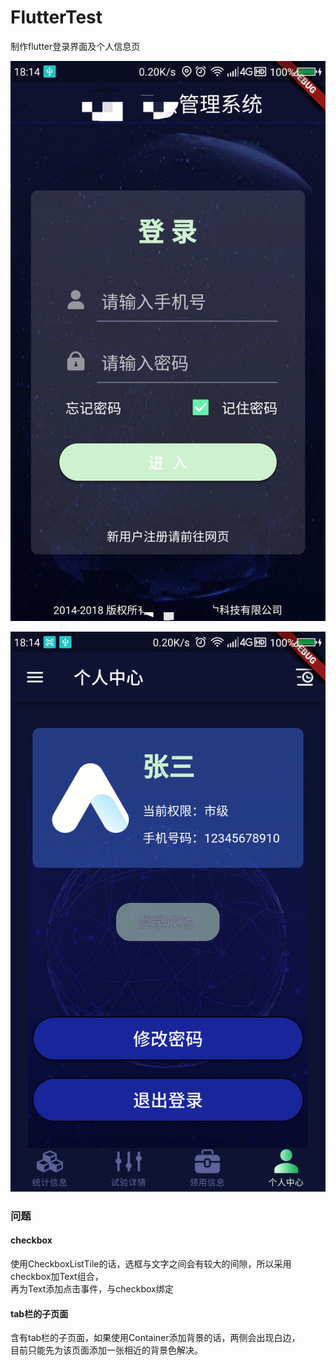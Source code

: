 # FlutterTest
制作flutter登录界面及个人信息页    

![avatar](./toolmanager/Login.jpg)

![avatar](./toolmanager/MyInfo.png)
### 问题
#### checkbox
使用CheckboxListTile的话，选框与文字之间会有较大的间隙，所以采用checkbox加Text组合，   
再为Text添加点击事件，与checkbox绑定   

#### tab栏的子页面 
含有tab栏的子页面，如果使用Container添加背景的话，两侧会出现白边，   
目前只能先为该页面添加一张相近的背景色解决。
